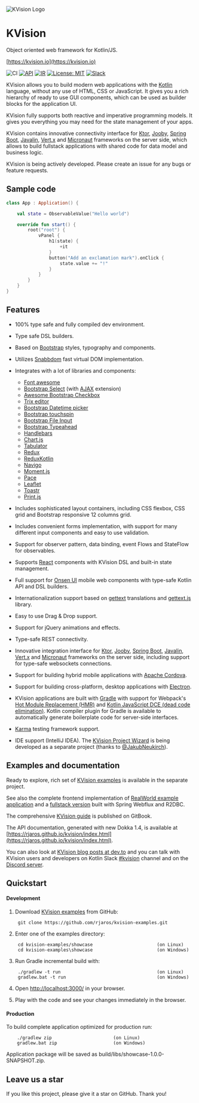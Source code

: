 ![KVision Logo](graphics/kvision-logo.png?raw=true "KVision")
# KVision

Object oriented web framework for Kotlin/JS.

[https://kvision.io](https://kvision.io)

![CI](https://github.com/rjaros/kvision/workflows/CI/badge.svg)
[![API](https://img.shields.io/badge/API-dokka-green)](https://rjaros.github.io/kvision/kvision/index.html)
[![IR](https://img.shields.io/badge/Kotlin%2FJS-IR%20supported-yellow)](https://kotl.in/jsirsupported)
[![License: MIT](https://img.shields.io/badge/License-MIT-yellow.svg)](https://opensource.org/licenses/MIT)
[![Slack](https://img.shields.io/badge/slack-channel-green?logo=slack)](https://kotlinlang.slack.com/?redir=%2Fmessages%2FCL4C1SLKC)

KVision allows you to build modern web applications with the [Kotlin](https://kotlinlang.org) language, 
without any use of HTML, CSS or JavaScript. It gives you a rich hierarchy of ready to use GUI components, 
which can be used as builder blocks for the application UI. 

KVision fully supports both reactive and imperative programming models. It gives you everything you may need for the state management of your apps. 

KVision contains innovative connectivity interface for [Ktor](https://ktor.io/), [Jooby](https://jooby.io), [Spring Boot](https://spring.io/projects/spring-boot), 
[Javalin](https://javalin.io), [Vert.x](https://vertx.io) and [Micronaut](https://micronaut.io) frameworks on the server side, which
allows to build fullstack applications with shared code for data model and business logic.

KVision is being actively developed. Please create an issue for any bugs or feature requests.

## Sample code

```kotlin
class App : Application() {

    val state = ObservableValue("Hello world")

    override fun start() {
        root("root") {
            vPanel {
                h1(state) {
                    +it
                }
                button("Add an exclamation mark").onClick {
                    state.value += "!"
                }
            }
        }
    }
}
```

## Features

- 100% type safe and fully compiled dev environment.
- Type safe DSL builders.
- Based on [Bootstrap](https://getbootstrap.com/) styles, typography and components.
- Utilizes [Snabbdom](https://github.com/snabbdom/snabbdom) fast virtual DOM implementation.
- Integrates with a lot of libraries and components:
    - [Font awesome](https://fontawesome.com/)
    - [Bootstrap Select](https://github.com/silviomoreto/bootstrap-select) (with [AJAX](https://github.com/truckingsim/Ajax-Bootstrap-Select) extension)
    - [Awesome Bootstrap Checkbox](https://github.com/flatlogic/awesome-bootstrap-checkbox)
    - [Trix editor](https://trix-editor.org/)
    - [Bootstrap Datetime picker](https://github.com/pingcheng/bootstrap4-datetimepicker)
    - [Bootstrap touchspin](https://github.com/istvan-ujjmeszaros/bootstrap-touchspin)
    - [Bootstrap File Input](http://plugins.krajee.com/file-input)
    - [Bootstrap Typeahead](https://github.com/eduardoinf/Bootstrap-3-Typeahead)
    - [Handlebars](http://handlebarsjs.com/)
    - [Chart.js](https://www.chartjs.org/)
    - [Tabulator](http://tabulator.info/)
    - [Redux](https://redux.js.org/)
    - [ReduxKotlin](https://reduxkotlin.org/)
    - [Navigo](https://github.com/krasimir/navigo)
    - [Moment.js](https://momentjs.com/)
    - [Pace](https://github.hubspot.com/pace/docs/welcome/)
    - [Leaflet](https://leafletjs.com/)
    - [Toastr](https://codeseven.github.io/toastr/)
    - [Print.js](https://printjs.crabbly.com/)
 
- Includes sophisticated layout containers, including CSS flexbox, CSS grid and Bootstrap responsive 12 columns grid.
- Includes convenient forms implementation, with support for many different input components and easy to use validation.
- Support for observer pattern, data binding, event Flows and StateFlow for observables.
- Supports [React](https://reactjs.org/) components with KVision DSL and built-in state management.
- Full support for [Onsen UI](https://onsen.io/) mobile web components with type-safe Kotlin API and DSL builders.
- Internationalization support based on [gettext](https://www.gnu.org/software/gettext/) translations and [gettext.js](https://github.com/guillaumepotier/gettext.js) library. 
- Easy to use Drag & Drop support.
- Support for jQuery animations and effects.
- Type-safe REST connectivity.
- Innovative integration interface for [Ktor](https://ktor.io), [Jooby](https://jooby.io), [Spring Boot](https://spring.io/projects/spring-boot),
 [Javalin](https://javalin.io), [Vert.x](https://vertx.io) and [Micronaut](https://micronaut.io) frameworks on the server side,
including support for type-safe websockets connections.
- Support for building hybrid mobile applications with [Apache Cordova](https://cordova.apache.org/).
- Support for building cross-platform, desktop applications with [Electron](https://electronjs.org).
- KVision applications are built with [Gradle](https://gradle.org/) with support for Webpack's [Hot Module Replacement (HMR)](https://webpack.js.org/concepts/hot-module-replacement/) and
[Kotlin JavaScript DCE (dead code elimination)](https://kotlinlang.org/docs/reference/javascript-dce.html). Kotlin compiler plugin for Gradle is available to automatically generate 
boilerplate code for server-side interfaces.
- [Karma](https://karma-runner.github.io/) testing framework support.
- IDE support (IntelliJ IDEA). The [KVision Project Wizard](https://github.com/JakubNeukirch/kvision-project-wizard) is being developed as a separate project (thanks to [@JakubNeukirch](https://github.com/JakubNeukirch)).

## Examples and documentation

Ready to explore, rich set of [KVision examples](https://github.com/rjaros/kvision-examples) is available in the separate project. 

See also the complete frontend implementation of [RealWorld example application](https://github.com/rjaros/kvision-realworld-example-app) and a [fullstack version](https://github.com/rjaros/kvision-realworld-example-app-fullstack) built with Spring Webflux and R2DBC.  

The comprehensive [KVision guide](https://kvision.gitbook.io/kvision-guide/) is published on GitBook. 

The API documentation, generated with new Dokka 1.4, is available at [https://rjaros.github.io/kvision/index.html](https://rjaros.github.io/kvision/index.html).

You can also look at [KVision blog posts at dev.to](https://dev.to/t/kvision/latest) and you can talk with KVision 
users and developers on Kotlin Slack [#kvision](https://kotlinlang.slack.com/messages/kvision/) channel and on the [Discord server](https://discord.gg/SdsN3arN2w).

## Quickstart

#### Development

1. Download [KVision examples](https://github.com/rjaros/kvision-examples) from GitHub:

        git clone https://github.com/rjaros/kvision-examples.git
        
2. Enter one of the examples directory:

        cd kvision-examples/showcase                        (on Linux)
        cd kvision-examples\showcase                        (on Windows)

3. Run Gradle incremental build with:

        ./gradlew -t run                                    (on Linux)
        gradlew.bat -t run                                  (on Windows)
        
4. Open [http://localhost:3000/](http://localhost:3000/) in your browser.

5. Play with the code and see your changes immediately in the browser.

#### Production

To build complete application optimized for production run:

        ./gradlew zip                       (on Linux)
        gradlew.bat zip                     (on Windows)
        
Application package will be saved as build/libs/showcase-1.0.0-SNAPSHOT.zip.

## Leave us a star

If you like this project, please give it a star on GitHub. Thank you!
